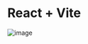 # React + Vite

![image](https://github.com/Ashish-619/Plant-Landing-Page/assets/69628496/c63861ac-814b-42e1-ba7a-0388ec7d17c0)


 
